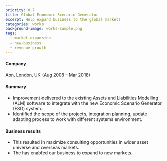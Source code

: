 ```yaml
---
priority: 0.7
title: Global Economic Scenario Generator
excerpt: Help expand business to the global markets
categories: works
background-image: works-sample.png
tags:
  - market-expansion
  - new-business
  - revenue-growth
---
```


#### Company 
Aon, London, UK (Aug 2008 – Mar 2018) 

#### Summary

- Improvement delivered to the existing Assets and Liabilities Modelling (ALM) software to integrate with the new Economic Scenario Generator (ESG) system.
- Identified the scope of the projects, integration planning, update adapting process to work with different systems environment. 

#### Business results
- This resulted in maximize consulting opportunities in wider asset universe and overseas markets.
- The has enabled our business to expand to new markets. 